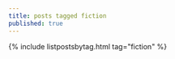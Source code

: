 ```yaml
---
title: posts tagged fiction
published: true
---
```


{% include listpostsbytag.html tag="fiction" %}